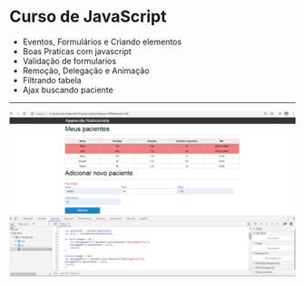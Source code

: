 Curso de JavaScript
===============================================

- Eventos, Formulários e Criando elementos
- Boas Praticas com javascript
- Validação de formularios
- Remoção, Delegação e Animação
- Filtrando tabela
- Ajax buscando paciente

--------------------
 ![](https://github.com/jacksonn455/javascript/blob/master/img/image.png)
